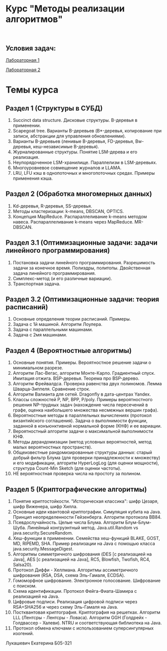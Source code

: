# Курс "Методы реализации алгоритмов" <br> <br>

## Условия задач: <br>

[Лабораторная 1](lab12/Лаба%201+2%20AlgoAD%20(1).pdf) 

[Лабораторная 2](lab3/Лаба%3%AlgoAD.pdf)

# Темы курса

## Раздел 1 (Структуры в СУБД)

1. Succinct data structure. Дисковые структуры. B-деревья в применении.
2. Scapegoat tree. Варианты B-деревьев (B*-деревья, копирование при записи, абстракции для управления обновлениями).
3. Варианты B-деревьев (ленивые B-деревья, FD-деревья, Bw-деревья, кеш-независимые B-деревья).
4. Журналированные структуры. Понятие LSM-дерева и его реализация.
5. Неупорядоченное LSM-хранилище. Параллелизм в LSM-деревьях.
6. Многоуровневое совмещение журналов и LLAMA.
7. LRU, LFU кэш в однопоточных и многопоточных средах. Примеры применения кэша.

## Раздел 2 (Обработка многомерных данных)

1. Kd-деревья, R-деревья, SS-деревья.
2. Методы кластеризации: k-means, DBSCAN, OPTICS.
3. Концепция MapReduce. Распараллеливание k-means методом навеса. Распараллеливание k-means через MapReduce. MR-DBSCAN.

## Раздел 3.1 (Оптимизационные задачи: задачи линейного программирования)

1. Постановка задачи линейного программирования. Разрешимость задачи за конечное время. Полиэдры, политопы. Двойственная задача линейного программирования.
2. Симплекс-метод (и его различные вариации).
3. Транспортная задача.

## Раздел 3.2 (Оптимизационные задачи: теория расписаний)

1. Основные определения теории расписаний. Примеры.
2. Задача с 1й машиной. Алгоритм Лоулера.
3. Задача с параллельными машинами.
4. Задача с 2мя машинами.

## Раздел 4 (Вероятностные алгоритмы)

1. Основные понятия. Примеры. Вероятностное решение задачи о минимальном разрезе.
2. Алгоритм Лас-Вегас, алгоритм Монте-Карло. Градиентный спуск. Имитация отжига. BSP-деревья. Теорема про BSP-дерево.
3. Алгоритм Фрейвалдcа. Проверка равенства двух полиномов. Лемма Шварца-Зиппеля. Сравнение строк.
4. Алгоритм Валианта для сетей. Dragonfly в дата-центрах Yandex.
5. Классы сложностей P, NP, BPP, P/poly. Примеры вероятностного решения NP-трудных задач (нахождение числа пересечений в графе, оценка наибольшего множества несмежных вершин графа).
6. Вероятностные методы в параллельных вычислениях (протокол византийского соглашения). Задача о выполнимости функции, заданной в конъюнктивной нормальной форме (КНФ) и ее вариации.
7. Вероятностный алгоритм задачи о максимальной выполнимости КНФ.
8. Методы дерандомизации (метод условных вероятностей, метод малых вероятностных пространств).
9. Общеизвестные рандомизированные структуры данных: старый добрый фильтр Блума (для проверки принадлежности к множеству) и его модификации, алгоритм HyperLogLog (для оценки мощности), структура Count-Min Sketch (для оценки частоты).
10. НЕ вероятностная проверка числа на простоту за полином.

## Раздел 5 (Криптографические алгоритмы)

1. Понятие криптостойкости. "Историческая классика": шифр Цезаря, шифр Виженера, шифр Хилла.
2. Основные идеи квантовой криптографии. Симуляция кубита на Java. Принцип неопределенности Гейзенберга. Алгоритм протокола BB84.
3. Псевдослучайность. Целые числа Блума. Алгоритм Блум-Блум-Шуба. Линейный конгруэнтный метод. Java.util.Random vs java.security.SecureRandom.
4. Хеш-функции в применении. Семейства хеш-функций BLAKE, GOST, MD, RIPEMD, SHA. Пример реализации на Java с помощью класса java.security.MessageDigest.
5. Алгоритмы симметричного шифрования (DES [с реализацией на Java], AES [с реализацией на Java], RC5, Blowfish, Twofish, RC4, Salsa20).
6. Протокол Диффи - Хеллмана. Алгоритмы ассиметричного шифрования (RSA, DSA, схема Эль-Гамаля, ECDSA).
7. Гомоморфное шифрование. Электронное голосование. Шифрование с поиском.
8. Схема идентификации. Протокол Фейга-Фиата-Шамира с реализацией на Java.
9. Цифровые подписи. Реализация цифровой подписи через RSA+SHA256 и через схему Эль-Гамаля на Java.
10. Постквантовая криптография. Криптография на решетках. Алгоритм LLL (Лентсры - Лентсры - Ловаса). Алгоритм GGH (Голдрейх - Голдвассер - Халеви). NTRU и соответствующая библиотека на Java.
11. Протокол обмена ключами с использованием суперсингулярных изогений.

 

Лукашевич Екатерина Б05-321
